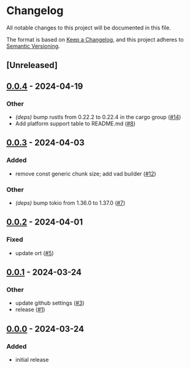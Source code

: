 # Changelog
All notable changes to this project will be documented in this file.

The format is based on [Keep a Changelog](https://keepachangelog.com/en/1.0.0/),
and this project adheres to [Semantic Versioning](https://semver.org/spec/v2.0.0.html).

## [Unreleased]

## [0.0.4](https://github.com/nkeenan38/voice_activity_detector/compare/v0.0.3...v0.0.4) - 2024-04-19

### Other
- *(deps)* bump rustls from 0.22.2 to 0.22.4 in the cargo group ([#14](https://github.com/nkeenan38/voice_activity_detector/pull/14))
- Add platform support table to README.md ([#8](https://github.com/nkeenan38/voice_activity_detector/pull/8))

## [0.0.3](https://github.com/nkeenan38/voice_activity_detector/compare/v0.0.2...v0.0.3) - 2024-04-03

### Added
- remove const generic chunk size; add vad builder ([#12](https://github.com/nkeenan38/voice_activity_detector/pull/12))

### Other
- *(deps)* bump tokio from 1.36.0 to 1.37.0 ([#7](https://github.com/nkeenan38/voice_activity_detector/pull/7))

## [0.0.2](https://github.com/nkeenan38/voice_activity_detector/compare/v0.0.1...v0.0.2) - 2024-04-01

### Fixed
- update ort ([#5](https://github.com/nkeenan38/voice_activity_detector/pull/5))

## [0.0.1](https://github.com/nkeenan38/voice_activity_detector/compare/v0.0.0...v0.0.1) - 2024-03-24

### Other
- update github settings ([#3](https://github.com/nkeenan38/voice_activity_detector/pull/3))
- release ([#1](https://github.com/nkeenan38/voice_activity_detector/pull/1))

## [0.0.0](https://github.com/nkeenan38/voice_activity_detector/releases/tag/v0.0.0) - 2024-03-24

### Added
- initial release
